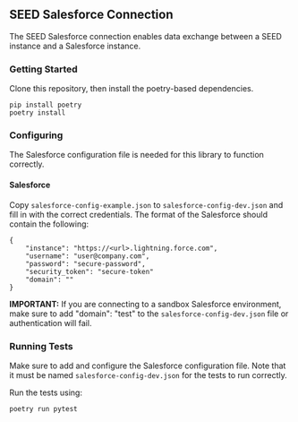 ## SEED Salesforce Connection

The SEED Salesforce connection enables data exchange between a SEED instance and a Salesforce instance.

### Getting Started

Clone this repository, then install the poetry-based dependencies. 

```
pip install poetry
poetry install
```

### Configuring

The Salesforce configuration file is needed for this library to function correctly.

#### Salesforce

Copy `salesforce-config-example.json` to `salesforce-config-dev.json` and fill
in with the correct credentials. The format of the Salesforce should contain the following:

```
{
    "instance": "https://<url>.lightning.force.com",
    "username": "user@company.com",
    "password": "secure-password",
    "security_token": "secure-token"
    "domain": ""
}
```

**IMPORTANT:** If you are connecting to a sandbox Salesforce environment, make sure to add "domain": "test" to the `salesforce-config-dev.json` file or authentication will fail.


### Running Tests

Make sure to add and configure the Salesforce configuration file. Note that it must be named  `salesforce-config-dev.json` for the tests to run correctly.

Run the tests using:

```
poetry run pytest
```